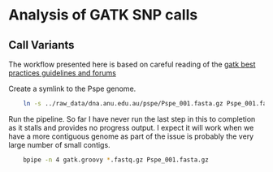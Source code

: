 Analysis of GATK SNP calls
==========================

## Call Variants

The workflow presented here is based on careful reading of the [gatk best practices guidelines and forums](https://www.broadinstitute.org/gatk/guide/bp_step.php?p=1)

Create a symlink to the Pspe genome.

```bash
	ln -s ../raw_data/dna.anu.edu.au/pspe/Pspe_001.fasta.gz Pspe_001.fasta.gz 
```

Run the pipeline.  So far I have never run the last step in this to completion as it stalls and provides no progress output.  I expect it will work when we have a more contiguous genome as part of the issue is probably the very large number of small contigs.

```bash
	bpipe -n 4 gatk.groovy *.fastq.gz Pspe_001.fasta.gz
```

